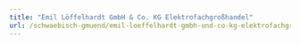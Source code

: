 ```yaml
---
title: "Emil Löffelhardt GmbH & Co. KG Elektrofachgroßhandel"
url: /schwaebisch-gmuend/emil-loeffelhardt-gmbh-und-co-kg-elektrofachgrosshandel/
---
```

